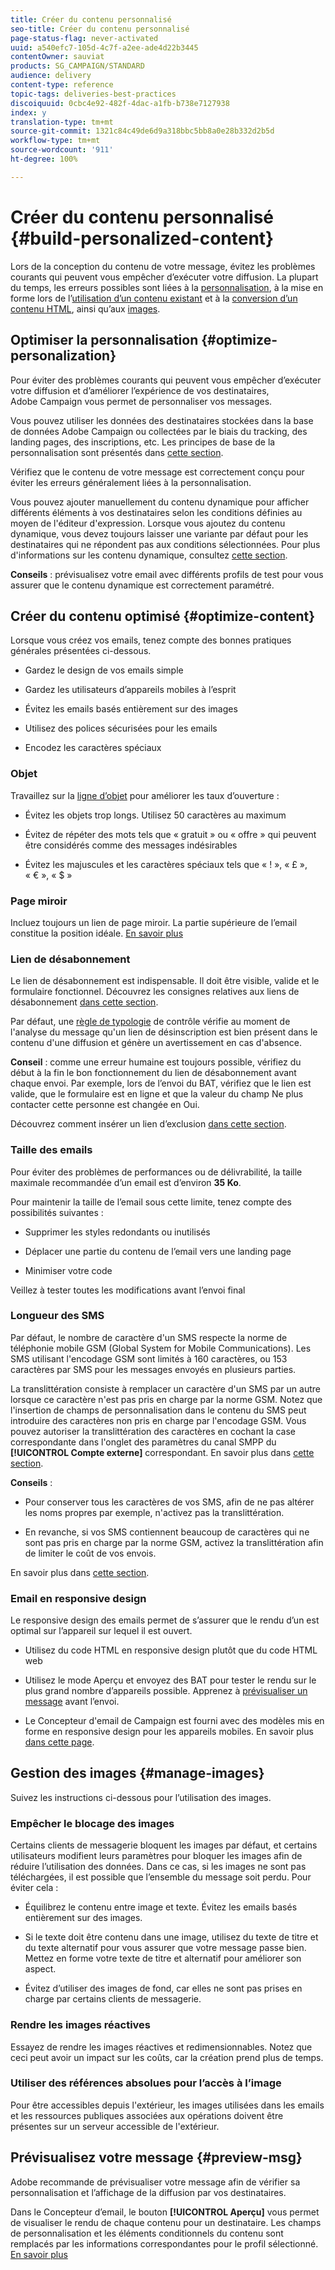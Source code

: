 ```yaml
---
title: Créer du contenu personnalisé
seo-title: Créer du contenu personnalisé
page-status-flag: never-activated
uuid: a540efc7-105d-4c7f-a2ee-ade4d22b3445
contentOwner: sauviat
products: SG_CAMPAIGN/STANDARD
audience: delivery
content-type: reference
topic-tags: deliveries-best-practices
discoiquuid: 0cbc4e92-482f-4dac-a1fb-b738e7127938
index: y
translation-type: tm+mt
source-git-commit: 1321c84c49de6d9a318bbc5bb8a0e28b332d2b5d
workflow-type: tm+mt
source-wordcount: '911'
ht-degree: 100%

---
```



# Créer du contenu personnalisé {#build-personalized-content}

Lors de la conception du contenu de votre message, évitez les problèmes courants qui peuvent vous empêcher d’exécuter votre diffusion. La plupart du temps, les erreurs possibles sont liées à la [personnalisation](../../designing/using/personalization.md), à la mise en forme lors de l’[utilisation d’un contenu existant](../../designing/using/using-existing-content.md) et à la [conversion d’un contenu HTML](../../designing/using/using-existing-content.md#converting-an-html-content), ainsi qu’aux [images](../../designing/using/images.md).

## Optimiser la personnalisation {#optimize-personalization}

Pour éviter des problèmes courants qui peuvent vous empêcher d’exécuter votre diffusion et d’améliorer l’expérience de vos destinataires, Adobe Campaign vous permet de personnaliser vos messages.

Vous pouvez utiliser les données des destinataires stockées dans la base de données Adobe Campaign ou collectées par le biais du tracking, des landing pages, des inscriptions, etc.
Les principes de base de la personnalisation sont présentés dans [cette section](../../designing/using/personalization.md).

Vérifiez que le contenu de votre message est correctement conçu pour éviter les erreurs généralement liées à la personnalisation.

Vous pouvez ajouter manuellement du contenu dynamique pour afficher différents éléments à vos destinataires selon les conditions définies au moyen de l&#39;éditeur d&#39;expression. Lorsque vous ajoutez du contenu dynamique, vous devez toujours laisser une variante par défaut pour les destinataires qui ne répondent pas aux conditions sélectionnées.
Pour plus d&#39;informations sur les contenu dynamique, consultez [cette section](../../designing/using/personalization.md#defining-dynamic-content-in-an-email).

**Conseils** : prévisualisez votre email avec différents profils de test pour vous assurer que le contenu dynamique est correctement paramétré.

## Créer du contenu optimisé {#optimize-content}

Lorsque vous créez vos emails, tenez compte des bonnes pratiques générales présentées ci-dessous.

* Gardez le design de vos emails simple

* Gardez les utilisateurs d’appareils mobiles à l’esprit

* Évitez les emails basés entièrement sur des images

* Utilisez des polices sécurisées pour les emails

* Encodez les caractères spéciaux

### Objet

Travaillez sur la [ligne d’objet](../../designing/using/subject-line.md) pour améliorer les taux d’ouverture :

* Évitez les objets trop longs. Utilisez 50 caractères au maximum

* Évitez de répéter des mots tels que « gratuit » ou « offre » qui peuvent être considérés comme des messages indésirables

* Évitez les majuscules et les caractères spéciaux tels que « ! », « £ », « € », « $ »

### Page miroir

Incluez toujours un lien de page miroir. La partie supérieure de l’email constitue la position idéale. [En savoir plus](../../designing/using/personalization.md#adding-a-content-block)

### Lien de désabonnement

Le lien de désabonnement est indispensable. Il doit être visible, valide et le formulaire fonctionnel. Découvrez les consignes relatives aux liens de désabonnement [dans cette section](../../designing/using/personalization.md#about-targeting-dimension).

Par défaut, une [règle de typologie](../../sending/using/control-rules.md) de contrôle vérifie au moment de l&#39;analyse du message qu&#39;un lien de désinscription est bien présent dans le contenu d&#39;une diffusion et génère un avertissement en cas d&#39;absence.

**Conseil** : comme une erreur humaine est toujours possible, vérifiez du début à la fin le bon fonctionnement du lien de désabonnement avant chaque envoi. Par exemple, lors de l’envoi du BAT, vérifiez que le lien est valide, que le formulaire est en ligne et que la valeur du champ Ne plus contacter cette personne est changée en Oui.

Découvrez comment insérer un lien d’exclusion [dans cette section](../../designing/using/personalization.md#adding-a-content-block).

### Taille des emails

Pour éviter des problèmes de performances ou de délivrabilité, la taille maximale recommandée d’un email est d’environ **35 Ko**.

Pour maintenir la taille de l’email sous cette limite, tenez compte des possibilités suivantes :

* Supprimer les styles redondants ou inutilisés

* Déplacer une partie du contenu de l’email vers une landing page

* Minimiser votre code

Veillez à tester toutes les modifications avant l’envoi final

### Longueur des SMS

Par défaut, le nombre de caractère d&#39;un SMS respecte la norme de téléphonie mobile GSM (Global System for Mobile Communications). Les SMS utilisant l&#39;encodage GSM sont limités à 160 caractères, ou 153 caractères par SMS pour les messages envoyés en plusieurs parties.

La translittération consiste à remplacer un caractère d&#39;un SMS par un autre lorsque ce caractère n&#39;est pas pris en charge par la norme GSM. Notez que l&#39;insertion de champs de personnalisation dans le contenu du SMS peut introduire des caractères non pris en charge par l&#39;encodage GSM. Vous pouvez autoriser la translittération des caractères en cochant la case correspondante dans l&#39;onglet des paramètres du canal SMPP du **[!UICONTROL Compte externe]** correspondant.
En savoir plus dans [cette section](../../administration/using/configuring-sms-channel.md#sms-encoding--length-and-transliteration).

**Conseils** :

* Pour conserver tous les caractères de vos SMS, afin de ne pas altérer les noms propres par exemple, n&#39;activez pas la translittération.

* En revanche, si vos SMS contiennent beaucoup de caractères qui ne sont pas pris en charge par la norme GSM, activez la translittération afin de limiter le coût de vos envois.

En savoir plus dans [cette section](../../administration/using/configuring-sms-channel.md#sms-encoding--length-and-transliteration).

### Email en responsive design

Le responsive design des emails permet de s’assurer que le rendu d’un est optimal sur l’appareil sur lequel il est ouvert.

* Utilisez du code HTML en responsive design plutôt que du code HTML web

* Utilisez le mode Aperçu et envoyez des BAT pour tester le rendu sur le plus grand nombre d’appareils possible. Apprenez à [prévisualiser un message](../../sending/using/previewing-messages.md) avant l’envoi.

* Le Concepteur d&#39;email de Campaign est fourni avec des modèles mis en forme en responsive design pour les appareils mobiles. En savoir plus [dans cette page](../../designing/using/using-reusable-content.md#content-templates).

## Gestion des images {#manage-images}

Suivez les instructions ci-dessous pour l’utilisation des images.

### Empêcher le blocage des images

Certains clients de messagerie bloquent les images par défaut, et certains utilisateurs modifient leurs paramètres pour bloquer les images afin de réduire l’utilisation des données. Dans ce cas, si les images ne sont pas téléchargées, il est possible que l’ensemble du message soit perdu. Pour éviter cela :

* Équilibrez le contenu entre image et texte. Évitez les emails basés entièrement sur des images.

* Si le texte doit être contenu dans une image, utilisez du texte de titre et du texte alternatif pour vous assurer que votre message passe bien. Mettez en forme votre texte de titre et alternatif pour améliorer son aspect.

* Évitez d’utiliser des images de fond, car elles ne sont pas prises en charge par certains clients de messagerie.

### Rendre les images réactives

Essayez de rendre les images réactives et redimensionnables. Notez que ceci peut avoir un impact sur les coûts, car la création prend plus de temps.

### Utiliser des références absolues pour l’accès à l’image

Pour être accessibles depuis l&#39;extérieur, les images utilisées dans les emails et les ressources publiques associées aux opérations doivent être présentes sur un serveur accessible de l&#39;extérieur.

## Prévisualisez votre message {#preview-msg}

Adobe recommande de prévisualiser votre message afin de vérifier sa personnalisation et l’affichage de la diffusion par vos destinataires.

Dans le Concepteur d’email, le bouton **[!UICONTROL Aperçu]** vous permet de visualiser le rendu de chaque contenu pour un destinataire. Les champs de personnalisation et les éléments conditionnels du contenu sont remplacés par les informations correspondantes pour le profil sélectionné. [En savoir plus](../../sending/using/previewing-messages.md)
